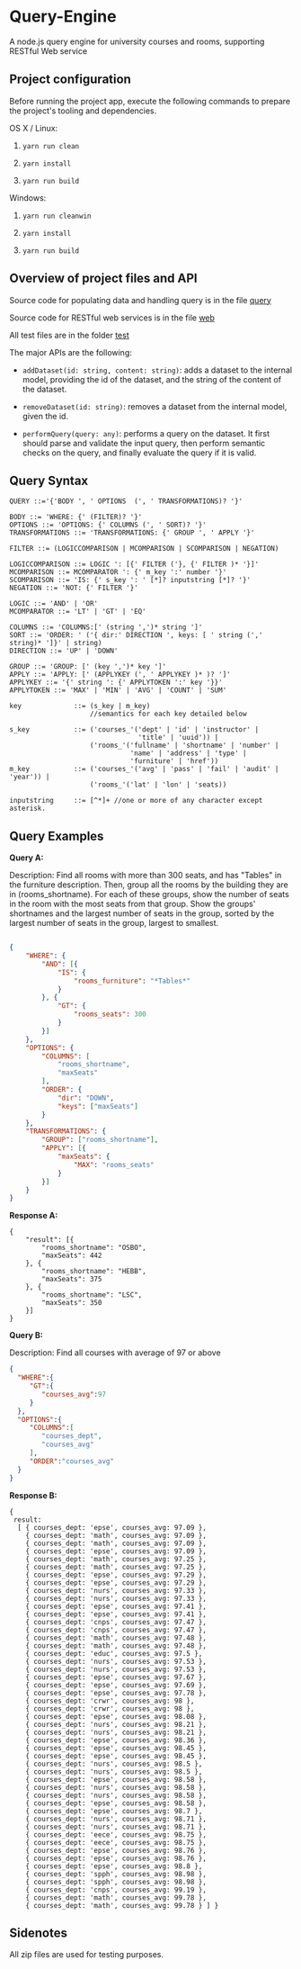 # Query-Engine

A node.js query engine for university courses and rooms, supporting RESTful Web service

## Project configuration

Before running the project app, execute the following commands to prepare the project's tooling and dependencies.

OS X / Linux:

1. ```yarn run clean```

1. ```yarn install```

1. ```yarn run build```

Windows:

1. ```yarn run cleanwin```

1. ```yarn install```

1. ```yarn run build```

## Overview of project files and API

Source code for populating data and handling query is in the file [query](Query-Engine/Source/src/controller/InsightFacade.ts)

Source code for RESTful web services is in the file [web](Query-Engine/Source/src/rest/Server.ts)

All test files are in the folder [test](Query-Engine/Source/test/)

The major APIs are the following: 

* `addDataset(id: string, content: string)`: adds a dataset to the internal model, providing the id of the dataset, and the string of the content of the dataset.

* `removeDataset(id: string)`:  removes a dataset from the internal model, given the id.

* `performQuery(query: any)`: performs a query on the dataset.  It first should parse and validate the input query, then perform semantic checks on the query, and finally evaluate the query if it is valid. 

## Query Syntax

```ENBF
QUERY ::='{'BODY ', ' OPTIONS  (', ' TRANSFORMATIONS)? '}'

BODY ::= 'WHERE: {' (FILTER)? '}'
OPTIONS ::= 'OPTIONS: {' COLUMNS (', ' SORT)? '}'
TRANSFORMATIONS ::= 'TRANSFORMATIONS: {' GROUP ', ' APPLY '}'

FILTER ::= (LOGICCOMPARISON | MCOMPARISON | SCOMPARISON | NEGATION)

LOGICCOMPARISON ::= LOGIC ': [{' FILTER ('}, {' FILTER )* '}]'  
MCOMPARISON ::= MCOMPARATOR ': {' m_key ':' number '}'  
SCOMPARISON ::= 'IS: {' s_key ': ' [*]? inputstring [*]? '}'  
NEGATION ::= 'NOT: {' FILTER '}'

LOGIC ::= 'AND' | 'OR' 
MCOMPARATOR ::= 'LT' | 'GT' | 'EQ' 

COLUMNS ::= 'COLUMNS:[' (string ',')* string ']'
SORT ::= 'ORDER: ' ('{ dir:' DIRECTION ', keys: [ ' string (',' string)* ']}' | string) 
DIRECTION ::= 'UP' | 'DOWN'  

GROUP ::= 'GROUP: [' (key ',')* key ']'                                                          
APPLY ::= 'APPLY: [' (APPLYKEY (', ' APPLYKEY )* )? ']'  
APPLYKEY ::= '{' string ': {' APPLYTOKEN ':' key '}}'
APPLYTOKEN ::= 'MAX' | 'MIN' | 'AVG' | 'COUNT' | 'SUM'

key             ::= (s_key | m_key)
                    //semantics for each key detailed below

s_key           ::= ('courses_'('dept' | 'id' | 'instructor' |
                                'title' | 'uuid')) | 
                    ('rooms_'('fullname' | 'shortname' | 'number' | 
                              'name' | 'address' | 'type' | 
                              'furniture' | 'href'))           
m_key           ::= ('courses_'('avg' | 'pass' | 'fail' | 'audit' | 'year')) |
                    ('rooms_'('lat' | 'lon' | 'seats))      

inputstring     ::= [^*]+ //one or more of any character except asterisk.

```

## Query Examples

**Query A:**

Description: Find all rooms with more than 300 seats, and has "Tables" in the furniture description. Then, group all the rooms by the building they are in (rooms_shortname). For each of these groups, show the number of seats in the room with the most seats from that group. Show the groups' shortnames and the largest number of seats in the group, sorted by the largest number of seats in the group, largest to smallest.

```json

{
    "WHERE": {
        "AND": [{
            "IS": {
                "rooms_furniture": "*Tables*"
            }
        }, {
            "GT": {
                "rooms_seats": 300
            }
        }]
    },
    "OPTIONS": {
        "COLUMNS": [
            "rooms_shortname",
            "maxSeats"
        ],
        "ORDER": {
            "dir": "DOWN",
            "keys": ["maxSeats"]
        }
    },
    "TRANSFORMATIONS": {
        "GROUP": ["rooms_shortname"],
        "APPLY": [{
            "maxSeats": {
                "MAX": "rooms_seats"
            }
        }]
    }
}

```

**Response A:**

```
{
    "result": [{
        "rooms_shortname": "OSBO",
        "maxSeats": 442
    }, {
        "rooms_shortname": "HEBB",
        "maxSeats": 375
    }, {
        "rooms_shortname": "LSC",
        "maxSeats": 350
    }]
}

 ```

 **Query B:**

 Description: Find all courses with average of 97 or above

```json
{
  "WHERE":{
     "GT":{
        "courses_avg":97
     }
  },
  "OPTIONS":{
     "COLUMNS":[
        "courses_dept",
        "courses_avg"
     ],
     "ORDER":"courses_avg"
  }
}
```

**Response B:**

```
{ 
 result:
  [ { courses_dept: 'epse', courses_avg: 97.09 },
    { courses_dept: 'math', courses_avg: 97.09 },
    { courses_dept: 'math', courses_avg: 97.09 },
    { courses_dept: 'epse', courses_avg: 97.09 },
    { courses_dept: 'math', courses_avg: 97.25 },
    { courses_dept: 'math', courses_avg: 97.25 },
    { courses_dept: 'epse', courses_avg: 97.29 },
    { courses_dept: 'epse', courses_avg: 97.29 },
    { courses_dept: 'nurs', courses_avg: 97.33 },
    { courses_dept: 'nurs', courses_avg: 97.33 },
    { courses_dept: 'epse', courses_avg: 97.41 },
    { courses_dept: 'epse', courses_avg: 97.41 },
    { courses_dept: 'cnps', courses_avg: 97.47 },
    { courses_dept: 'cnps', courses_avg: 97.47 },
    { courses_dept: 'math', courses_avg: 97.48 },
    { courses_dept: 'math', courses_avg: 97.48 },
    { courses_dept: 'educ', courses_avg: 97.5 },
    { courses_dept: 'nurs', courses_avg: 97.53 },
    { courses_dept: 'nurs', courses_avg: 97.53 },
    { courses_dept: 'epse', courses_avg: 97.67 },
    { courses_dept: 'epse', courses_avg: 97.69 },
    { courses_dept: 'epse', courses_avg: 97.78 },
    { courses_dept: 'crwr', courses_avg: 98 },
    { courses_dept: 'crwr', courses_avg: 98 },
    { courses_dept: 'epse', courses_avg: 98.08 },
    { courses_dept: 'nurs', courses_avg: 98.21 },
    { courses_dept: 'nurs', courses_avg: 98.21 },
    { courses_dept: 'epse', courses_avg: 98.36 },
    { courses_dept: 'epse', courses_avg: 98.45 },
    { courses_dept: 'epse', courses_avg: 98.45 },
    { courses_dept: 'nurs', courses_avg: 98.5 },
    { courses_dept: 'nurs', courses_avg: 98.5 },
    { courses_dept: 'epse', courses_avg: 98.58 },
    { courses_dept: 'nurs', courses_avg: 98.58 },
    { courses_dept: 'nurs', courses_avg: 98.58 },
    { courses_dept: 'epse', courses_avg: 98.58 },
    { courses_dept: 'epse', courses_avg: 98.7 },
    { courses_dept: 'nurs', courses_avg: 98.71 },
    { courses_dept: 'nurs', courses_avg: 98.71 },
    { courses_dept: 'eece', courses_avg: 98.75 },
    { courses_dept: 'eece', courses_avg: 98.75 },
    { courses_dept: 'epse', courses_avg: 98.76 },
    { courses_dept: 'epse', courses_avg: 98.76 },
    { courses_dept: 'epse', courses_avg: 98.8 },
    { courses_dept: 'spph', courses_avg: 98.98 },
    { courses_dept: 'spph', courses_avg: 98.98 },
    { courses_dept: 'cnps', courses_avg: 99.19 },
    { courses_dept: 'math', courses_avg: 99.78 },
    { courses_dept: 'math', courses_avg: 99.78 } ] }
```

## Sidenotes

All zip files are used for testing purposes.
